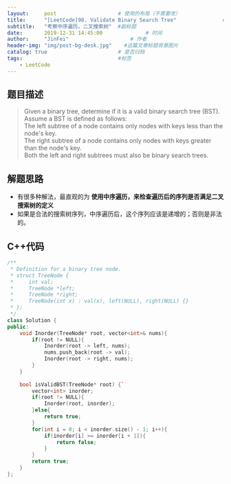 ```yaml
---
layout:     post                    # 使用的布局（不需要改） 
title:      "[LeetCode]98. Validate Binary Search Tree"               # 标题  
subtitle:   "考察中序遍历，二叉搜索树"  #副标题 
date:       2019-12-31 14:45:00              # 时间 
author:     "JinFei"                    # 作者 
header-img: "img/post-bg-desk.jpg"    #这篇文章标题背景图片 
catalog: true                       # 是否归档 
tags:                               #标签     
    - LeetCode 
---
```


## 题目描述
> Given a binary tree, determine if it is a valid binary search tree (BST). <br>
Assume a BST is defined as follows: <br>
The left subtree of a node contains only nodes with keys less than the node's key. <br>
The right subtree of a node contains only nodes with keys greater than the node's key. <br>
Both the left and right subtrees must also be binary search trees. <br>

## 解题思路

- 有很多种解法，最直观的为 **使用中序遍历，来检查遍历后的序列是否满足二叉搜索树的定义**
- 如果是合法的搜索树序列，中序遍历后，这个序列应该是递增的；否则是非法的。

## C++代码
```C++
/**
 * Definition for a binary tree node.
 * struct TreeNode {
 *     int val;
 *     TreeNode *left;
 *     TreeNode *right;
 *     TreeNode(int x) : val(x), left(NULL), right(NULL) {}
 * };
 */
class Solution {
public:
    void Inorder(TreeNode* root, vector<int>& nums){
        if(root != NULL){
            Inorder(root -> left, nums);
            nums.push_back(root -> val);
            Inorder(root -> right, nums);
        }
    }
    
    bool isValidBST(TreeNode* root) {`
        vector<int> inorder;
        if(root != NULL){
            Inorder(root, inorder);
        }else{
            return true;
        }
        for(int i = 0; i < inorder.size() - 1; i++){
            if(inorder[i] >= inorder[i + 1]){
                return false;
            }
        }
        return true;
    }
};
```

